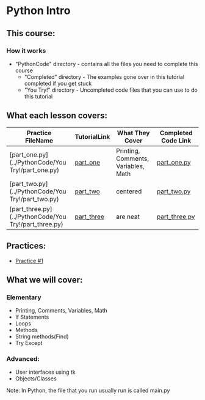 # Python Intro

## This course:
### How it works
+ "PythonCode" directory - contains all the files you need to complete this course 
  + "Completed" directory - The examples gone over in this tutorial completed if you get stuck
  + "You Try!" directory - Uncompleted code files that you can use to do this tutorial 
## What each lesson covers:
| Practice <br/> FileName                               | TutorialLink                                   | What They Cover                     | Completed Code Link  | 
|-------------------------------------------------------|------------------------------------------------|-------------------------------------|----------------------|
| [part_one.py](../PythonCode/You Try!/part_one.py)     | [part_one](PythonGuides/part_one_guide.md)     | Printing, Comments, Variables, Math | [part_one.py](../PythonCode/Completed/part_one_complete.py)   |
| [part_two.py](../PythonCode/You Try!/part_two.py)     | [part_two](PythonGuides/part_two_guide.md)     | centered                            | [part_two.py](../PythonCode/Completed/part_two_complete.py)   |
| [part_three.py](../PythonCode/You Try!/part_three.py) | [part_three](PythonGuides/part_three_guide.md) | are neat                            | [part_three.py](../PythonCode/Completed/part_three_complete.py) |
## Practices:
+ [Practice #1](Practices/practice_one.md)
## What we will cover:
### Elementary 
+ Printing, Comments, Variables, Math 
+ If Statements
+ Loops
+ Methods
+ String methods(Find)
+ Try Except
### Advanced:
+ User interfaces using tk
+ Objects/Classes



Note: In Python, the file that you run usually run is called main.py